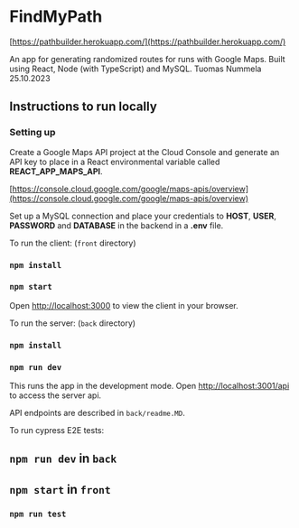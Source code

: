 # FindMyPath

[https://pathbuilder.herokuapp.com/](https://pathbuilder.herokuapp.com/)

An app for generating randomized routes for runs with Google Maps. Built using React, Node (with TypeScript) and MySQL. Tuomas Nummela 25.10.2023

## Instructions to run locally

### Setting up

Create a Google Maps API project at the Cloud Console and generate an API key to place in a React environmental variable called **REACT_APP_MAPS_API**.

[https://console.cloud.google.com/google/maps-apis/overview](https://console.cloud.google.com/google/maps-apis/overview)

Set up a MySQL connection and place your credentials to **HOST**, **USER**, **PASSWORD** and **DATABASE** in the backend in a **.env** file.

To run the client: (`front` directory)

### `npm install`

### `npm start`

Open [http://localhost:3000](http://localhost:3000) to view the client in your browser.

To run the server: (`back` directory)

### `npm install`

### `npm run dev`

This runs the app in the development mode.
Open [http://localhost:3001/api](http://localhost:3001/api) to access the server api.

API endpoints are described in `back/readme.MD`.

To run cypress E2E tests:

## `npm run dev` in `back`

## `npm start` in `front`

### `npm run test`
